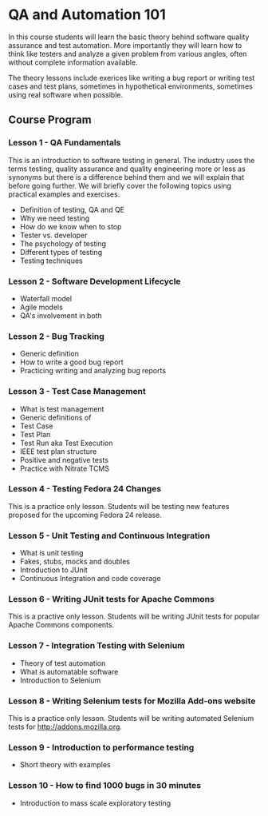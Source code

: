 # QA and Automation 101

In this course students will learn the basic theory behind software quality
assurance and test automation. More importantly they will learn how to think
like testers and analyze a given problem from various angles, often without
complete information available.

The theory lessons include exerices like writing a bug report or writing
test cases and test plans, sometimes in hypothetical environments, sometimes
using real software when possible.


## Course Program

### Lesson 1 - QA Fundamentals

This is an introduction to software testing in general. The industry uses the
terms testing, quality assurance and quality engineering more or less as
synonyms but there is a difference behind them and we will explain that
before going further. We will briefly cover the following topics using
practical examples and exercises.

* Definition of testing, QA and QE
* Why we need testing
* How do we know when to stop
* Tester vs. developer
* The psychology of testing
* Different types of testing
* Testing techniques


### Lesson 2 - Software Development Lifecycle

* Waterfall model
* Agile models
* QA's involvement in both


### Lesson 2 - Bug Tracking

* Generic definition
* How to write a good bug report
* Practicing writing and analyzing bug reports



### Lesson 3 - Test Case Management

* What is test management
* Generic definitions of
 * Test Case
 * Test Plan
 * Test Run aka Test Execution
* IEEE test plan structure
* Positive and negative tests
* Practice with Nitrate TCMS


### Lesson 4 - Testing Fedora 24 Changes

This is a practice only lesson. Students will be testing
new features proposed for the upcoming Fedora 24 release.


### Lesson 5 - Unit Testing and Continuous Integration

* What is unit testing
* Fakes, stubs, mocks and doubles
* Introduction to JUnit
* Continuous Integration and code coverage


### Lesson 6 - Writing JUnit tests for Apache Commons

This is a practive only lesson. Students will be writing
JUnit tests for popular Apache Commons components.

### Lesson 7 - Integration Testing with Selenium

* Theory of test automation
* What is automatable software
* Introduction to Selenium


### Lesson 8 - Writing Selenium tests for Mozilla Add-ons website

This is a practice only lesson. Students will be writing
automated Selenium tests for http://addons.mozilla.org.



### Lesson 9 - Introduction to performance testing

* Short theory with examples

### Lesson 10 - How to find 1000 bugs in 30 minutes

* Introduction to mass scale exploratory testing
